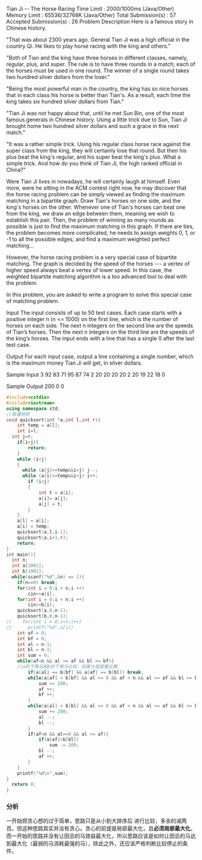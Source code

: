 Tian Ji -- The Horse Racing
Time Limit : 2000/1000ms (Java/Other)   Memory Limit : 65536/32768K (Java/Other)
Total Submission(s) : 57   Accepted Submission(s) : 26
Problem Description
Here is a famous story in Chinese history.

"That was about 2300 years ago. General Tian Ji was a high official in the country Qi. He likes to play horse racing with the king and others."

"Both of Tian and the king have three horses in different classes, namely, regular, plus, and super. The rule is to have three rounds in a match; each of the horses must be used in one round. The winner of a single round takes two hundred silver dollars from the loser."

"Being the most powerful man in the country, the king has so nice horses that in each class his horse is better than Tian's. As a result, each time the king takes six hundred silver dollars from Tian."

"Tian Ji was not happy about that, until he met Sun Bin, one of the most famous generals in Chinese history. Using a little trick due to Sun, Tian Ji brought home two hundred silver dollars and such a grace in the next match."

"It was a rather simple trick. Using his regular class horse race against the super class from the king, they will certainly lose that round. But then his plus beat the king's regular, and his super beat the king's plus. What a simple trick. And how do you think of Tian Ji, the high ranked official in China?"



Were Tian Ji lives in nowadays, he will certainly laugh at himself. Even more, were he sitting in the ACM contest right now, he may discover that the horse racing problem can be simply viewed as finding the maximum matching in a bipartite graph. Draw Tian's horses on one side, and the king's horses on the other. Whenever one of Tian's horses can beat one from the king, we draw an edge between them, meaning we wish to establish this pair. Then, the problem of winning as many rounds as possible is just to find the maximum matching in this graph. If there are ties, the problem becomes more complicated, he needs to assign weights 0, 1, or -1 to all the possible edges, and find a maximum weighted perfect matching...

However, the horse racing problem is a very special case of bipartite matching. The graph is decided by the speed of the horses --- a vertex of higher speed always beat a vertex of lower speed. In this case, the weighted bipartite matching algorithm is a too advanced tool to deal with the problem.

In this problem, you are asked to write a program to solve this special case of matching problem.


Input
The input consists of up to 50 test cases. Each case starts with a positive integer n (n <= 1000) on the first line, which is the number of horses on each side. The next n integers on the second line are the speeds of Tian’s horses. Then the next n integers on the third line are the speeds of the king’s horses. The input ends with a line that has a single 0 after the last test case.


Output
For each input case, output a line containing a single number, which is the maximum money Tian Ji will get, in silver dollars.


Sample Input
3
92 83 71
95 87 74
2
20 20
20 20
2
20 19
22 18
0


Sample Output
200
0
0

```c++
#include<cstdio>
#include<iostream>
using namespace std;
//普通快排
void quicksort(int *a,int l,int r){
	int temp = a[l];
	int i=l;
  int j=r;
	if(i>j){
		return;
	}
	while (i<j)
    {
      while (a[j]>=temp&&i<j) j--;
      while (a[i]<=temp&&i<j) i++;
        if (i<j)
        {
            int t = a[i];
            a[i]= a[j];
            a[j] = t;
        }
    }
    a[l] = a[i];
    a[i] = temp;
    quicksort(a,l,i-1);
    quicksort(a,i+1,r);
    return;
}
int main(){
  int n;
  int a[1001];
  int b[1001];
  while(scanf("%d",&n) == 1){
	if(n==0) break;
    for(int i = 0;i < n;i ++)
    	cin>>a[i];
    for(int i = 0;i < n;i ++)
      	cin>>b[i];
    quicksort(a,0,n-1);
    quicksort(b,0,n-1);
//    for(int i = 0;i<n;i++)
//    	printf("%d",a[i])
    int af = 0;
	int bf = 0;
	int al = n-1;
	int bl = n-1;
    int sum = 0;
    while(af<n && al >= af && bl >= bf){
	//a的下等马和b的下等马比较，如果大就直接比赛
		if(a[al] == b[bf] && a[af] == b[bl]) break;
    	while(a[af] > b[bf] && al >= 0 && af < n && al >= af && bl >= bf){
        	sum += 200;
			af ++;
			bf ++;
      	}
      	while(a[al] > b[bl] && al >= 0 && af < n && al >= af && bl >= bf){
        	sum += 200;
			al --;
			bl --;
      	}
		if(af<n && al>=0 && al >= af){
			if(a[af]<b[bl])
				sum -= 200;
			bl --;
			af ++;
		}
	}
    printf("%d\n",sum);
}
  return 0;
}
```
### 分析
一开始把贪心想的过于简单，思路只是从小到大排序后 进行比较，多余的减两百。但这种思路其实并没有贪心。贪心的前提是局部最大化，且**必须局部最大化**，而一开始的思路并没有让田忌的马效益最大化，所以思路应该是如何让田忌的马达到最大化（最弱的马消耗最强的马），除此之外，还应该严格判断比较停止的条件。
